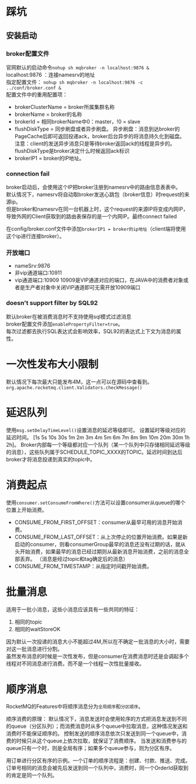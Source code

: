 # 踩坑
## 安装启动

### broker配置文件
官网默认的启动命令`nohup sh mqbroker -n localhost:9876 &` <br>
localhost:9876  ：连接namesrv的地址 <br>
指定配置文件： `nohup sh mqbroker -n localhost:9876 -c ../conf/broker.conf &`<br>
配置文件中的重用配置项：
- brokerClusterName = broker所属集群名称
- brokerName = broker的名称
- brokerId = 相同brokerName中0：master，!0 = slave
- flushDiskType = 同步刷盘或者异步刷盘。 异步刷盘：消息到达broker的PageCache后即可返回投递ack，broker后台异步的将消息持久化到磁盘。<br> 注意：client的发送异步消息只是等待broker返回ack的线程是异步的。flushDiskType是broker决定什么时候返回ack标识
- brokerIP1 = broker的IP地址。



### connection fail
broker启动后，会使用这个IP把broker注册到namesrv中的路由信息表表中。<br>
默认情况下，namesrv将自动取broker发送心跳包（broker信息）时request的来源ip。<br>
但是broker和namesrv在同一台机器上时，这个request的来源IP将变成内网IP，导致外网的Client获取到的路由表保存的是一个内网IP。最终connect failed<br>

在config/broker.conf文件中添加`brokerIP1 = broker的ip地址`（client端将使用这个ip进行连接broker）。


### 开放端口
- nameSrv:9876
- 非vip通道端口:10911
- vip通道端口:10909
10909是VIP通道对应的端口，在JAVA中的消费者对象或者是生产者对象中关闭VIP通道即可无需开放10909端口


### doesn't support filter by SQL92
默认broker在被消费消息时不支持使用sql模式过滤消息<br>
broker配置文件添加`enablePropertyFilter=true`。<br>
每次过滤都去执行SQL表达式会影响效率，SQL92的表达式上下文为消息的属性。<br>


# 一次性发布大小限制
默认情况下每次最大只能发布4M，这一点可以在源码中查看到。
`org.apache.rocketmq.client.Validators.checkMessage()`

# 延迟队列
使用`msg.setDelayTimeLevel()`设置消息的延迟等级即可。
设置延时等级对应的延迟时间。 [1s 5s 10s 30s 1m 2m 3m 4m 5m 6m 7m 8m 9m 10m 20m 30m 1h 2h\]。 
Broker内部每一个等级都对应一个队列（某一个队列中只存储相同延迟等级的消息），这些队列属于SCHEDULE_TOPIC_XXXX的TOPIC。延迟时间到达后broker才将消息投递到真实的topic中。


# 消费起点
使用`consumer.setConsumeFromWhere()`方法可以设置consumer从queue的哪个位置上开始消费。<br>
- CONSUME_FROM_FIRST_OFFSET：consumer从最早可用的消息开始消费。
- CONSUME_FROM_LAST_OFFSET：从上次停止的位置开始消费。如果是新启动的consumer，则看consumerGroup最早的消息还没有过期的话，就从头开始消费，如果最早的消息已经过期则从最新消息开始消费，之前的消息全部丢弃。 （消息是经过topic和tag确定后的消息）
- CONSUME_FROM_TIMESTAMP：从指定时间戳开始消费。


# 批量消息
适用于一批小消息，这些小消息应该具有一些共同的特征：
1. 相同的topic
2. 相同的waitStoreOK

因为默认一次投递的消息大小不能超过4M,所以在不确定一批消息的大小时，需要对这一批消息进行分割。<br>
虽然发布消息的时候是一次性发布，但是consumer在消费消息时还是会调起多个线程对不同消息进行消费。而不是一个线程一次性批量接收。



# 顺序消息
RocketMQ的Features中将顺序消息分为`全局顺序`和`分区顺序`。<br>

顺序消费的原理：
    默认情况下，消息发送时会使用轮序的方式把消息发送到不同的queue（分区队列）；而消费消息时从多个queue中拉取消息，这种情况发送和消费时不能保证顺序的。
    控制发送的顺序消息依次只发送到同一个queue中，消费的时候只从这个queue上依次拉取，就保证了消费顺序。
    当发送和消费参与的queue只有一个时，则是全局有序；如果多个queue参与，则为分区有序。

用订单进行分区有序的示例。一个订单的顺序流程是：创建、付款、推送、完成。订单号相同的消息会被先后发送到同一个队列中，消费时，同一个OrderId获取到的肯定是同一个队列。